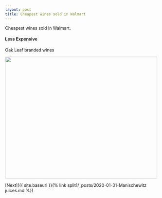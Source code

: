 ```yaml
---
layout: post
title: Cheapest wines sold in Walmart
---
```


Cheapest wines sold in Walmart.

<H4>Less Expensive</H4>

Oak Leaf branded wines

<img src="{{ site.baseurl }}/images/Oak Leaf Cabernet Sauvignon.jpg" class="responsive" width="500" height="400" />

[Next]({{ site.baseurl }}{% link split1/_posts/2020-01-31-Manischewitz juices.md %})

